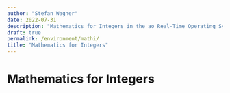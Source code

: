 ```yaml
---
author: "Stefan Wagner"
date: 2022-07-31
description: "Mathematics for Integers in the ao Real-Time Operating System (RTOS)."
draft: true
permalink: /environment/mathi/
title: "Mathematics for Integers"
---
```


# Mathematics for Integers
